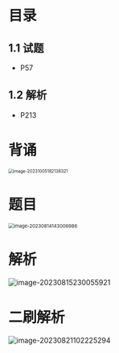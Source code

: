 # 目录



## 1.1 试题

* P57



## 1.2 解析

* P213



# 背诵

<img src="https://cvp.oss-cn-shanghai.aliyuncs.com/picgo/202310051821392.png" alt="image-20231005182138321" style="zoom:60%;" />



# 题目

<img src="https://cvp.oss-cn-shanghai.aliyuncs.com/picgo/202308141430036.png" alt="image-20230814143006986" style="zoom: 67%;" />



# 解析

![image-20230815230055921](https://cvp.oss-cn-shanghai.aliyuncs.com/picgo/202308152300160.png)



# 二刷解析

![image-20230821102225294](https://cvp.oss-cn-shanghai.aliyuncs.com/picgo/202308211022457.png)

